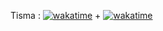 Tisma : [![wakatime](https://wakatime.com/badge/user/a16f794f-b91d-4818-8dfc-d768ce605ece/project/61cb71f4-3635-43f3-a373-5297eefb3dfc.svg)](https://wakatime.com/badge/user/a16f794f-b91d-4818-8dfc-d768ce605ece/project/61cb71f4-3635-43f3-a373-5297eefb3dfc) + [![wakatime](https://wakatime.com/badge/user/a16f794f-b91d-4818-8dfc-d768ce605ece/project/ffd6356e-5d5c-4810-9e23-dfc4090a854e.svg)](https://wakatime.com/badge/user/a16f794f-b91d-4818-8dfc-d768ce605ece/project/ffd6356e-5d5c-4810-9e23-dfc4090a854e)
